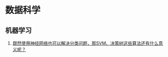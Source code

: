 
# 数据科学

## 机器学习

1. [既然使用神经网络也可以解决分类问题，那SVM、决策树这些算法还有什么意义呢？](<https://www.zhihu.com/question/331029209/answer/829127310>)

